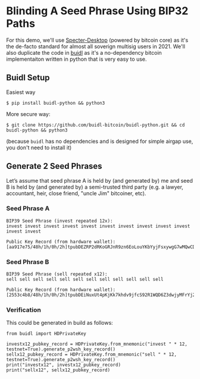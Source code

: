# Blinding A Seed Phrase Using BIP32 Paths

For this demo, we'll use [Specter-Desktop](https://github.com/cryptoadvance/specter-desktop/) (powered by bitcoin core) as it's the de-facto standard for almost all soverign multisig users in 2021.
We'll also duplicate the code in [buidl](https://github.com/buidl-bitcoin/buidl-python) as it's a no-dependency bitcoin implementaiton written in python that is very easy to use.

## Buidl Setup
Easiest way
```
$ pip install buidl-python && python3
```

More secure way:
```
$ git clone https://github.com/buidl-bitcoin/buidl-python.git && cd buidl-python && python3
```
(because `buidl` has no dependencies and is designed for simple airgap use, you don't need to install it)

## Generate 2 Seed Phrases
Let’s assume that seed phrase A is held by (and generated by) me and seed B is held by (and generated by) a semi-trusted third party (e.g. a lawyer, accountant, heir, close friend, "uncle Jim" bitcoiner, etc).

### Seed Phrase A
```
BIP39 Seed Phrase (invest repeated 12x):
invest invest invest invest invest invest invest invest invest invest invest invest

Public Key Record (from hardware wallet):
[aa917e75/48h/1h/0h/2h]tpubDEZRP2dRKoGRJnR9zn6EoLouYKbYyjFsxywgG7wMQwCDVkwNvoLhcX1rTQipYajmTAF82kJoKDiNCgD4wUPahACE7n1trMSm7QS8B3S1fdy
```

### Seed Phrase B
```
BIP39 Seed Phrase (sell repeated x12):
sell sell sell sell sell sell sell sell sell sell sell sell

Public Key Record (from hardware wallet):
[2553c4b8/48h/1h/0h/2h]tpubDEiNuxUt4pKjKk7khdv9jfcS92R1WQD6Z3dwjyMFrYj2iMrYbk3xB5kjg6kL4P8SoWsQHpd378RCTrM7fsw4chnJKhE2kfbfc4BCPkVh6g9
```

### Verification

This could be generated in build as follows:
```
from buidl import HDPrivateKey

investx12_pubkey_record = HDPrivateKey.from_mnemonic("invest " * 12, testnet=True).generate_p2wsh_key_record()
sellx12_pubkey_record = HDPrivateKey.from_mnemonic("sell " * 12, testnet=True).generate_p2wsh_key_record()
print("investx12", investx12_pubkey_record)
print("sellx12", sellx12_pubkey_record)
```
